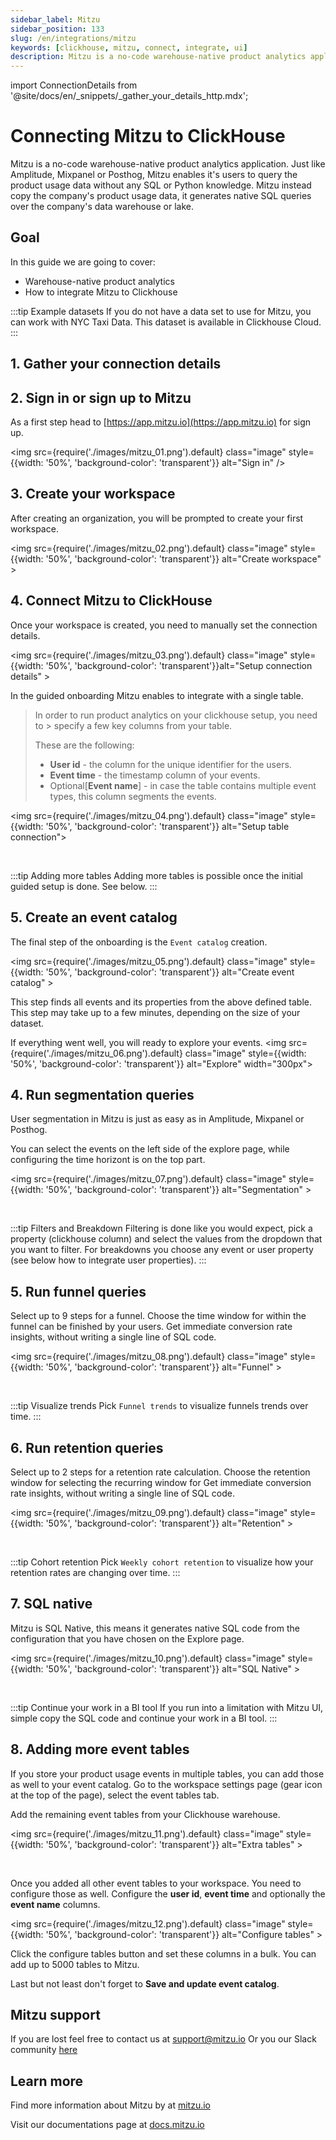 ```yaml
---
sidebar_label: Mitzu
sidebar_position: 133
slug: /en/integrations/mitzu
keywords: [clickhouse, mitzu, connect, integrate, ui]
description: Mitzu is a no-code warehouse-native product analytics application.
---
```


import ConnectionDetails from '@site/docs/en/\_snippets/\_gather_your_details_http.mdx';

# Connecting Mitzu to ClickHouse

Mitzu is a no-code warehouse-native product analytics application. Just like Amplitude, Mixpanel or Posthog, Mitzu enables it's users to
query the product usage data without any SQL or Python knowledge. Mitzu instead copy the company's product usage data, it generates native SQL
queries over the company's data warehouse or lake.

## Goal

In this guide we are going to cover:

- Warehouse-native product analytics
- How to integrate Mitzu to Clickhouse

:::tip Example datasets
If you do not have a data set to use for Mitzu, you can work with NYC Taxi Data.
This dataset is available in Clickhouse Cloud.
:::

## 1. Gather your connection details

<ConnectionDetails />

## 2. Sign in or sign up to Mitzu

As a first step head to [https://app.mitzu.io](https://app.mitzu.io) for sign up.

<img src={require('./images/mitzu_01.png').default} class="image" style={{width: '50%', 'background-color': 'transparent'}} alt="Sign in" />

## 3. Create your workspace

After creating an organization, you will be prompted to create your first workspace.

<img src={require('./images/mitzu_02.png').default} class="image" style={{width: '50%', 'background-color': 'transparent'}} alt="Create workspace" ></img>

## 4. Connect Mitzu to ClickHouse

Once your workspace is created, you need to manually set the connection details.

<img src={require('./images/mitzu_03.png').default} class="image" style={{width: '50%', 'background-color': 'transparent'}}alt="Setup connection details" ></img>

In the guided onboarding Mitzu enables to integrate with a single table.

> In order to run product analytics on your clickhouse setup, you need to > specify a few key columns from your table.
>
> These are the following:
>
> - **User id** - the column for the unique identifier for the users.
> - **Event time** - the timestamp column of your events.
> - Optional[**Event name**] - in case the table contains multiple event types, this column segments the events.

<img src={require('./images/mitzu_04.png').default} class="image" style={{width: '50%', 'background-color': 'transparent'}} alt="Setup table connection"></img>

<br/>

:::tip Adding more tables
Adding more tables is possible once the initial guided setup is done.
See below.
:::

## 5. Create an event catalog

The final step of the onboarding is the `Event catalog` creation.

<img src={require('./images/mitzu_05.png').default} class="image" style={{width: '50%', 'background-color': 'transparent'}} alt="Create event catalog" ></img>

This step finds all events and its properties from the above defined table.
This step may take up to a few minutes, depending on the size of your dataset.

If everything went well, you will ready to explore your events.
<img src={require('./images/mitzu_06.png').default} class="image" style={{width: '50%', 'background-color': 'transparent'}} alt="Explore" width="300px"></img>

## 4. Run segmentation queries

User segmentation in Mitzu is just as easy as in Amplitude, Mixpanel or Posthog.

You can select the events on the left side of the explore page, while configuring the time horizont is on the top part.

<img src={require('./images/mitzu_07.png').default} class="image" style={{width: '50%', 'background-color': 'transparent'}} alt="Segmentation" ></img>

<br/>

:::tip Filters and Breakdown
Filtering is done like you would expect, pick a property (clickhouse column) and select the values from the dropdown that you want to filter.
For breakdowns you choose any event or user property (see below how to integrate user properties).
:::

## 5. Run funnel queries

Select up to 9 steps for a funnel. Choose the time window for within the funnel can be finished by your users.
Get immediate conversion rate insights, without writing a single line of SQL code.

<img src={require('./images/mitzu_08.png').default} class="image" style={{width: '50%', 'background-color': 'transparent'}} alt="Funnel" ></img>

<br/>

:::tip Visualize trends
Pick `Funnel trends` to visualize funnels trends over time.
:::

## 6. Run retention queries

Select up to 2 steps for a retention rate calculation. Choose the retention window for selecting the recurring window for
Get immediate conversion rate insights, without writing a single line of SQL code.

<img src={require('./images/mitzu_09.png').default} class="image" style={{width: '50%', 'background-color': 'transparent'}} alt="Retention" ></img>

<br/>

:::tip Cohort retention
Pick `Weekly cohort retention` to visualize how your retention rates are changing over time.
:::

## 7. SQL native

Mitzu is SQL Native, this means it generates native SQL code from the configuration that you have chosen on the Explore page.

<img src={require('./images/mitzu_10.png').default} class="image" style={{width: '50%', 'background-color': 'transparent'}} alt="SQL Native" ></img>

<br/>

:::tip Continue your work in a BI tool
If you run into a limitation with Mitzu UI, simple copy the SQL code and continue your work in a BI tool.
:::

## 8. Adding more event tables

If you store your product usage events in multiple tables, you can add those as well to your event catalog.
Go to the workspace settings page (gear icon at the top of the page), select the event tables tab.

Add the remaining event tables from your Clickhouse warehouse.

<img src={require('./images/mitzu_11.png').default} class="image" style={{width: '50%', 'background-color': 'transparent'}} alt="Extra tables" ></img>

<br/>

Once you added all other event tables to your workspace. You need to configure those as well.
Configure the **user id**, **event time** and optionally the **event name** columns.

<img src={require('./images/mitzu_12.png').default} class="image" style={{width: '50%', 'background-color': 'transparent'}} alt="Configure tables" ></img>

Click the configure tables button and set these columns in a bulk.
You can add up to 5000 tables to Mitzu.

Last but not least don't forget to **Save and update event catalog**.

## Mitzu support

If you are lost feel free to contact us at [support@mitzu.io](email://support@mitzu.io)
Or you our Slack community [here](https://join.slack.com/t/mitzu-io/shared_invite/zt-1h1ykr93a-_VtVu0XshfspFjOg6sczKg)

## Learn more

Find more information about Mitzu by at [mitzu.io](https://mitzu.io)

Visit our documentations page at [docs.mitzu.io](https://docs.mitzu.io)
